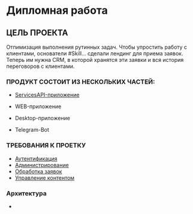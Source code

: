 # Дипломная работа

## ЦЕЛЬ ПРОЕКТА

Отпимизация выполнения рутинных задач. Чтобы упростить работу с клиентами, основатели #Skill... сделали лендинг для
приема заявок. Теперь им нужна CRM, в которой хранятся эти заявки и вся история
переговоров с клиентами. 


### ПРОДУКТ СОСТОИТ ИЗ НЕСКОЛЬКИХ ЧАСТЕЙ:

- [ServicesAPI-приложение](https://github.com/Lifanov1996/OptimizationTask.ServicesAPI/tree/main/ServicesAPI)

- WEB-приложение

- Desktop-приложение

- Telegram-Bot


### ТРЕБОВАНИЯ К ПРОЕТКУ
+ [Аутентификация](https://github.com/Lifanov1996/OptimizationTask.ServicesAPI/wiki/%D0%90%D1%83%D1%82%D0%B5%D0%BD%D1%82%D0%B8%D1%84%D0%B8%D0%BA%D0%B0%D1%86%D0%B8%D1%8F)
+ [Администрирование](https://github.com/Lifanov1996/OptimizationTask.ServicesAPI/wiki/%D0%90%D0%B4%D0%BC%D0%B8%D0%BD%D0%B8%D1%81%D1%82%D1%80%D0%B8%D1%80%D0%BE%D0%B2%D0%B0%D0%BD%D0%B8%D0%B5)
+ [Обработка заявок](https://github.com/Lifanov1996/OptimizationTask.ServicesAPI/wiki/%D0%9E%D0%B1%D1%80%D0%B0%D0%B1%D0%BE%D1%82%D0%BA%D0%B0-%D0%B7%D0%B0%D1%8F%D0%B2%D0%BE%D0%BA)
+ [Управление контентом](https://github.com/Lifanov1996/OptimizationTask.ServicesAPI/wiki/%D0%A3%D0%BF%D1%80%D0%B0%D0%B2%D0%BB%D0%B5%D0%BD%D0%B8%D0%B5-%D0%BA%D0%BE%D0%BD%D1%82%D0%B5%D0%BD%D1%82%D0%BE%D0%BC)


### Архитектура
+ 
